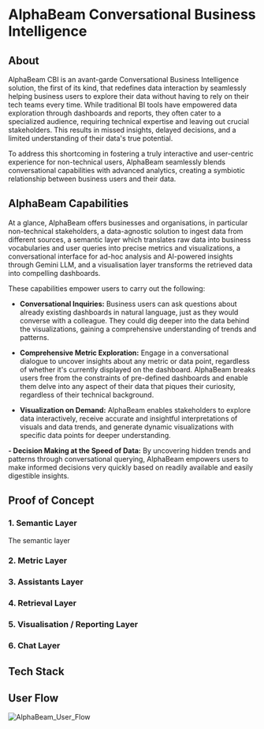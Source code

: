 # AlphaBeam Conversational Business Intelligence
## About
AlphaBeam CBI is an avant-garde Conversational Business Intelligence solution, the first of its kind, that redefines data interaction by seamlessly helping business users to explore their data without having to rely on their tech teams every time. While traditional BI tools have empowered data exploration through dashboards and reports, they often cater to a specialized audience, requiring technical expertise and leaving out crucial stakeholders. This results in missed insights, delayed decisions, and a limited understanding of their data's true potential. 

To address this shortcoming in fostering a truly interactive and user-centric experience for non-technical users, AlphaBeam seamlessly blends conversational capabilities with advanced analytics, creating a symbiotic relationship between business users and their data.

## AlphaBeam Capabilities
At a glance, AlphaBeam offers businesses and organisations, in particular non-technical stakeholders, a data-agnostic solution to ingest data from different sources, a semantic layer which translates raw data into business vocabularies and user queries into precise metrics and visualizations, a conversational interface for ad-hoc analysis and AI-powered insights through Gemini LLM, and a visualisation layer transforms the retrieved data into compelling dashboards. 

These capabilities empower users to carry out the following:
- **Conversational Inquiries:** Business users can ask questions about already existing dashboards in natural language, just as they would converse with a colleague. They could dig deeper into the data behind the visualizations, gaining a comprehensive understanding of trends and patterns.

- **Comprehensive Metric Exploration:** Engage in a conversational dialogue to uncover insights about any metric or data point, regardless of whether it's currently displayed on the dashboard. AlphaBeam breaks users free from the constraints of pre-defined dashboards and enable them delve into any aspect of their data that piques their curiosity, regardless of their technical background.

- **Visualization on Demand:** AlphaBeam enables stakeholders to explore data interactively, receive accurate and insightful interpretations of visuals and data trends, and generate dynamic visualizations with specific data points for deeper understanding.

**- Decision Making at the Speed of Data:** By uncovering hidden trends and patterns through conversational querying, AlphaBeam empowers users to make informed decisions very quickly based on readily available and easily digestible insights.


## Proof of Concept
### 1. Semantic Layer
The semantic layer 
### 2. Metric Layer
### 3. Assistants Layer
### 4. Retrieval Layer
### 5. Visualisation / Reporting Layer
### 6. Chat Layer
## Tech Stack

## User Flow

![AlphaBeam_User_Flow](https://github.com/zion-king/alphabeam/assets/50971444/20ef8796-8925-49ac-97ed-9c57b72f245b)


